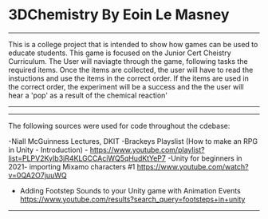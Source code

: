 # 3DChemistry By Eoin Le Masney

***
This is a college project that is intended to show how games can be used to educate students.
This game is focused on the Junior Cert Cheistry Curriculum. The User will naviagte through the game, following tasks the required items.
Once the items are collected, the user will have to read the instuctions and use the items in the correct order. If the items are used in the correct order,
the experiment will be a success and the the user will hear a 'pop' as a result of the chemical reaction'

***


***
The following sources were used for code throughout the cdebase:

-Niall McGuinness Lectures, DKIT
-Brackeys Playslist (How to make an RPG in Unity - Introduction) - https://www.youtube.com/playlist?list=PLPV2KyIb3jR4KLGCCAciWQ5qHudKtYeP7
-Unity for beginners in 2021- importing Mixamo characters #1 https://www.youtube.com/watch?v=0QA2O7juuWQ
- Adding Footstep Sounds to your Unity game with Animation Events https://www.youtube.com/results?search_query=footsteps+in+unity

***


